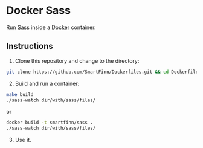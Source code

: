 # Docker Sass

Run [Sass](http://sass-lang.com/) inside a [Docker](http://www.docker.com) container.

## Instructions

1. Clone this repository and change to the directory:

  ```sh
  git clone https://github.com/SmartFinn/Dockerfiles.git && cd Dockerfiles/sass
  ```

2. Build and run a container:

  ```sh
  make build
  ./sass-watch dir/with/sass/files/
  ```

  or

  ```sh
  docker build -t smartfinn/sass .
  ./sass-watch dir/with/sass/files/
  ```

3. Use it.
